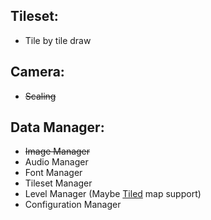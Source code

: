## Tileset:
 - Tile by tile draw

## Camera:
 - ~~Scaling~~


## Data Manager:
 - ~~Image Manager~~
 - Audio Manager
 - Font Manager
 - Tileset Manager
 - Level Manager (Maybe [Tiled](https://www.mapeditor.org/) map support)
 - Configuration Manager